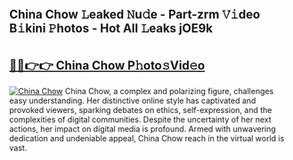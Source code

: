## China Chow 𝙻eaked 𝙽u𝚍e - Part-zrm 𝚅𝚒deo B𝚒kini 𝙿hotos - Hot All 𝙻eaks jOE9k

# <h2><a href="http://ld1h7hz.urlbe.top/?page=China+Chow">🔗🔗👉👉 China Chow P𝚑oto𝚜Vid𝚎o</a></h2>

[![China Chow](https://i.imgur.com/eBuTRDB.gif)](http://ld1h7hz.urlbe.top/?page=China+Chow)
China Chow, a complex and polarizing figure, challenges easy understanding. Her distinctive online style has captivated and provoked viewers, sparking debates on ethics, self-expression, and the complexities of digital communities. Despite the uncertainty of her next actions, her impact on digital media is profound. Armed with unwavering dedication and undeniable appeal, China Chow reach in the virtual world is vast.
